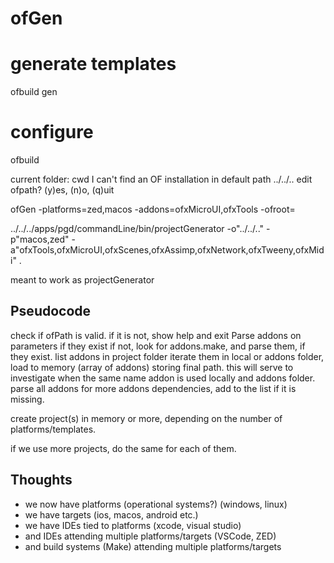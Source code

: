 # ofGen

# generate templates
ofbuild gen
# configure
ofbuild

current folder: cwd
I can't find an OF installation in default path ../../..
edit ofpath? (y)es, (n)o, (q)uit


ofGen -platforms=zed,macos -addons=ofxMicroUI,ofxTools -ofroot=


../../../apps/pgd/commandLine/bin/projectGenerator
-o"../../.."
-p"macos,zed"
-a"ofxTools,ofxMicroUI,ofxScenes,ofxAssimp,ofxNetwork,ofxTweeny,ofxMidi" .

meant to work as projectGenerator

## Pseudocode
check if ofPath is valid. if it is not, show help and exit
Parse addons on parameters if they exist
if not, look for addons.make, and parse them, if they exist.
list addons in project folder
iterate them in local or addons folder, load to memory (array of addons) storing final path.
this will serve to investigate when the same name addon is used locally and addons folder.
parse all addons for more addons dependencies, add to the list if it is missing.

create project(s) in memory or more, depending on the number of platforms/templates.




if we use more projects, do the same for each of them.


## Thoughts
- we now have platforms (operational systems?) (windows, linux)
- we have targets (ios, macos, android etc.)
- we have IDEs tied to platforms (xcode, visual studio)
- and IDEs attending multiple platforms/targets (VSCode, ZED)
- and build systems (Make) attending multiple platforms/targets
